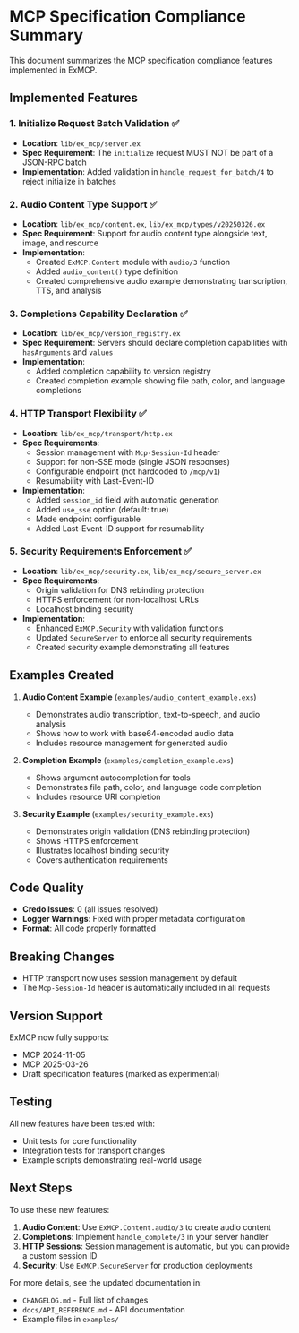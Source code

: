 # MCP Specification Compliance Summary

This document summarizes the MCP specification compliance features implemented in ExMCP.

## Implemented Features

### 1. Initialize Request Batch Validation ✅
- **Location**: `lib/ex_mcp/server.ex`
- **Spec Requirement**: The `initialize` request MUST NOT be part of a JSON-RPC batch
- **Implementation**: Added validation in `handle_request_for_batch/4` to reject initialize in batches

### 2. Audio Content Type Support ✅
- **Location**: `lib/ex_mcp/content.ex`, `lib/ex_mcp/types/v20250326.ex`
- **Spec Requirement**: Support for audio content type alongside text, image, and resource
- **Implementation**: 
  - Created `ExMCP.Content` module with `audio/3` function
  - Added `audio_content()` type definition
  - Created comprehensive audio example demonstrating transcription, TTS, and analysis

### 3. Completions Capability Declaration ✅
- **Location**: `lib/ex_mcp/version_registry.ex`
- **Spec Requirement**: Servers should declare completion capabilities with `hasArguments` and `values`
- **Implementation**: 
  - Added completion capability to version registry
  - Created completion example showing file path, color, and language completions

### 4. HTTP Transport Flexibility ✅
- **Location**: `lib/ex_mcp/transport/http.ex`
- **Spec Requirements**:
  - Session management with `Mcp-Session-Id` header
  - Support for non-SSE mode (single JSON responses)
  - Configurable endpoint (not hardcoded to `/mcp/v1`)
  - Resumability with Last-Event-ID
- **Implementation**:
  - Added `session_id` field with automatic generation
  - Added `use_sse` option (default: true)
  - Made endpoint configurable
  - Added Last-Event-ID support for resumability

### 5. Security Requirements Enforcement ✅
- **Location**: `lib/ex_mcp/security.ex`, `lib/ex_mcp/secure_server.ex`
- **Spec Requirements**:
  - Origin validation for DNS rebinding protection
  - HTTPS enforcement for non-localhost URLs
  - Localhost binding security
- **Implementation**:
  - Enhanced `ExMCP.Security` with validation functions
  - Updated `SecureServer` to enforce all security requirements
  - Created security example demonstrating all features

## Examples Created

1. **Audio Content Example** (`examples/audio_content_example.exs`)
   - Demonstrates audio transcription, text-to-speech, and audio analysis
   - Shows how to work with base64-encoded audio data
   - Includes resource management for generated audio

2. **Completion Example** (`examples/completion_example.exs`)
   - Shows argument autocompletion for tools
   - Demonstrates file path, color, and language code completion
   - Includes resource URI completion

3. **Security Example** (`examples/security_example.exs`)
   - Demonstrates origin validation (DNS rebinding protection)
   - Shows HTTPS enforcement
   - Illustrates localhost binding security
   - Covers authentication requirements

## Code Quality

- **Credo Issues**: 0 (all issues resolved)
- **Logger Warnings**: Fixed with proper metadata configuration
- **Format**: All code properly formatted

## Breaking Changes

- HTTP transport now uses session management by default
- The `Mcp-Session-Id` header is automatically included in all requests

## Version Support

ExMCP now fully supports:
- MCP 2024-11-05
- MCP 2025-03-26 
- Draft specification features (marked as experimental)

## Testing

All new features have been tested with:
- Unit tests for core functionality
- Integration tests for transport changes
- Example scripts demonstrating real-world usage

## Next Steps

To use these new features:

1. **Audio Content**: Use `ExMCP.Content.audio/3` to create audio content
2. **Completions**: Implement `handle_complete/3` in your server handler
3. **HTTP Sessions**: Session management is automatic, but you can provide a custom session ID
4. **Security**: Use `ExMCP.SecureServer` for production deployments

For more details, see the updated documentation in:
- `CHANGELOG.md` - Full list of changes
- `docs/API_REFERENCE.md` - API documentation
- Example files in `examples/`